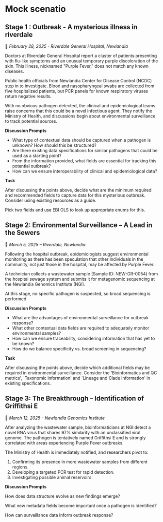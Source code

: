 # Mock scenatio

## Stage 1 : Outbreak - A mysterious illness in riverdale

&#x1F4CD; *February 28, 2025 - Riverdale General Hospital, Newlandia*

Doctors at Riverdale General Hospital report a cluster of patients presenting with flu-like symptoms and an unusual temporary purple discoloration of the skin. This illness, nicknamed "Purple Fever," does not match any known diseases.

Public health officials from Newlandia Center for Disease Control (NCDC) step in to investigate. Blood and nasopharyngeal swabs are collected from five hospitalized patients, but PCR panels for known respiratory viruses return negative results.

With no obvious pathogen detected, the clinical and epidemiological teams raise concerns that this could be a novel infectious agent. They notify the Ministry of Health, and discussions begin about environmental surveillance to track potential sources.

**Discussion Prompts**

- What type of contextual data should be captured when a pathogen is unknown? How should this be structured?
- Are there existing data specifications for similar pathogens that could be used as a starting point?
- From the information provided, what fields are essential for tracking this potential outbreak?
- How can we ensure interoperability of clinical and epidemiological data?

**Task**

After discussing the points above, decide what are the minimum required and recommended fields to capture data for this mysterious outbreak. Consider using existing resources as a guide.

Pick two fields and use EBI OLS to look up appropriate enums for this.


## Stage 2: Environmental Surveillance – A Lead in the Sewers

&#x1F4CD; *March 5, 2025 – Riverdale, Newlandia*

Following the hospital outbreak, epidemiologists suggest environmental monitoring as there has been speculation that other individuals in the community, not just those in the hospital, may be affected by Purple Fever.

A technician collects a wastewater sample (Sample ID: NEW-GR-0054) from the hospital sewage system and submits it for metagenomic sequencing at the Newlandia Genomics Institute (NGI).

At this stage, no specific pathogen is suspected, so broad sequencing is performed.

**Discussion Prompts**

- What are the advantages of environmental surveillance for outbreak response?
- What other contextual data fields are required to adequately monitor environmental samples?
- How can we ensure traceability, considering information that has yet to be known?
- How do we balance specificity vs. broad screening in sequencing?

**Task**

After discussing the points above, decide which additional fields may be required in environmental surveillance. Consider the 'Bioinformatics and QC metrics', 'Taxonomic information' and 'Lineage and Clade information' in existing specifications.


## Stage 3: The Breakthrough – Identification of **Griffithsi E**

&#x1F4CD; *March 12, 2025 – Newlandia Genomics Institute*

After analyzing the wastewater sample, bioinformaticians at NGI detect a novel RNA virus that shares 97% similarity with an unclassified viral genome. The pathogen is tentatively named Griffithsi E and is strongly correlated with areas experiencing Purple Fever outbreaks.

The Ministry of Health is immediately notified, and researchers pivot to:

1. Confirming its presence in more wastewater samples from different regions.
2. Developing a targeted PCR test for rapid detection.
3. Investigating possible animal reservoirs.

**Discussion Prompts**

How does data structure evolve as new findings emerge?

What new metadata fields become important once a pathogen is identified?

How can surveillance data inform outbreak response?